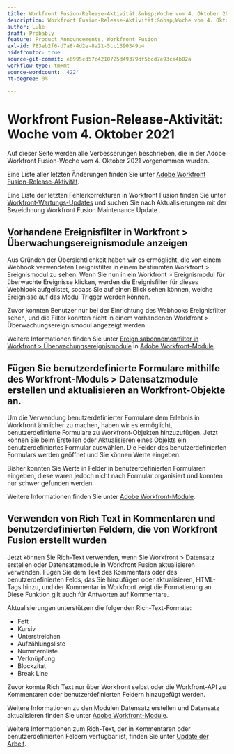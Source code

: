 ```yaml
---
title: Workfront Fusion-Release-Aktivität:&nbsp;Woche vom 4. Oktober 2021
description: Workfront Fusion-Release-Aktivität:&nbsp;Woche vom 4. Oktober 2021
author: Luke
draft: Probably
feature: Product Announcements, Workfront Fusion
exl-id: 783eb2f6-d7a8-4d2e-8a21-5cc1390349b4
hidefromtoc: true
source-git-commit: e6995cd57c4210725d49379df5bcd7e93ce4b02a
workflow-type: tm+mt
source-wordcount: '422'
ht-degree: 0%

---
```


# Workfront Fusion-Release-Aktivität: Woche vom 4. Oktober 2021

Auf dieser Seite werden alle Verbesserungen beschrieben, die in der Adobe Workfront Fusion-Woche vom 4. Oktober 2021 vorgenommen wurden.

Eine Liste aller letzten Änderungen finden Sie unter [Adobe Workfront Fusion-Release-Aktivität](../../../product-announcements/product-releases/fusion-release-activity/fusion-release-activity.md).

Eine Liste der letzten Fehlerkorrekturen in Workfront Fusion finden Sie unter [Workfront-Wartungs-Updates](https://experienceleague.adobe.com/docs/workfront-known-issues/releases/current-updates.html) und suchen Sie nach Aktualisierungen mit der Bezeichnung Workfront Fusion Maintenance Update .

## Vorhandene Ereignisfilter in Workfront > Überwachungsereignismodule anzeigen

Aus Gründen der Übersichtlichkeit haben wir es ermöglicht, die von einem Webhook verwendeten Ereignisfilter in einem bestimmten Workfront > Ereignismodul zu sehen. Wenn Sie nun in ein Workfront > Ereignismodul für überwachte Ereignisse klicken, werden die Ereignisfilter für dieses Webhiook aufgelistet, sodass Sie auf einen Blick sehen können, welche Ereignisse auf das Modul Trigger werden können.

Zuvor konnten Benutzer nur bei der Einrichtung des Webhooks Ereignisfilter sehen, und die Filter konnten nicht in einem vorhandenen Workfront > Überwachungsereignismodul angezeigt werden.

Weitere Informationen finden Sie unter [Ereignisabonnementfilter in Workfront > Überwachungsereignismodule](../../../workfront-fusion/apps-and-their-modules/workfront-modules.md#event) in [Adobe Workfront-Module](../../../workfront-fusion/apps-and-their-modules/workfront-modules.md).

## Fügen Sie benutzerdefinierte Formulare mithilfe des Workfront-Moduls > Datensatzmodule erstellen und aktualisieren an Workfront-Objekte an.

Um die Verwendung benutzerdefinierter Formulare dem Erlebnis in Workfront ähnlicher zu machen, haben wir es ermöglicht, benutzerdefinierte Formulare zu Workfront-Objekten hinzuzufügen. Jetzt können Sie beim Erstellen oder Aktualisieren eines Objekts ein benutzerdefiniertes Formular auswählen. Die Felder des benutzerdefinierten Formulars werden geöffnet und Sie können Werte eingeben.

Bisher konnten Sie Werte in Felder in benutzerdefinierten Formularen eingeben, diese waren jedoch nicht nach Formular organisiert und konnten nur schwer gefunden werden.

Weitere Informationen finden Sie unter [Adobe Workfront-Module](../../../workfront-fusion/apps-and-their-modules/workfront-modules.md).

## Verwenden von Rich Text in Kommentaren und benutzerdefinierten Feldern, die von Workfront Fusion erstellt wurden

Jetzt können Sie Rich-Text verwenden, wenn Sie Workfront > Datensatz erstellen oder Datensatzmodule in Workfront Fusion aktualisieren verwenden. Fügen Sie dem Text des Kommentars oder des benutzerdefinierten Felds, das Sie hinzufügen oder aktualisieren, HTML-Tags hinzu, und der Kommentar in Workfront zeigt die Formatierung an. Diese Funktion gilt auch für Antworten auf Kommentare.

Aktualisierungen unterstützen die folgenden Rich-Text-Formate:

* Fett
* Kursiv
* Unterstreichen
* Aufzählungsliste
* Nummernliste
* Verknüpfung
* Blockzitat
* Break Line

Zuvor konnte Rich Text nur über Workfront selbst oder die Workfront-API zu Kommentaren oder benutzerdefinierten Feldern hinzugefügt werden.

Weitere Informationen zu den Modulen Datensatz erstellen und Datensatz aktualisieren finden Sie unter [Adobe Workfront-Module](../../../workfront-fusion/apps-and-their-modules/workfront-modules.md).

Weitere Informationen zum Rich-Text, der in Kommentaren oder benutzerdefinierten Feldern verfügbar ist, finden Sie unter [Update der Arbeit](../../../workfront-basics/updating-work-items-and-viewing-updates/update-work.md).
